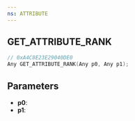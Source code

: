 ```yaml
---
ns: ATTRIBUTE
---
```

## GET_ATTRIBUTE_RANK

```c
// 0xA4C8E23E29040DE0
Any GET_ATTRIBUTE_RANK(Any p0, Any p1);
```

## Parameters
* **p0**:
* **p1**:

